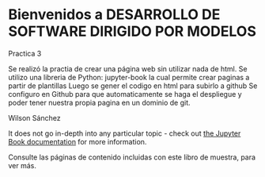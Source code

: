 # Bienvenidos a DESARROLLO DE SOFTWARE DIRIGIDO POR MODELOS

Practica 3

Se realizó la practia de crear una página web sin utilizar nada de html.
Se utilizo una libreria de Python: jupyter-book la cual permite crear paginas a partir de plantillas
Luego se gener el codigo en html para subirlo a github 
Se configuro en Github para que automaticamente se haga el despliegue y poder tener nuestra propia pagina en un dominio de git.

Wilson Sánchez

It does not go in-depth into any particular topic - check out [the Jupyter Book documentation](https://jupyterbook.org) for more information.

Consulte las páginas de contenido incluidas con este libro de muestra, para ver más.

```{tableofcontents}
```
